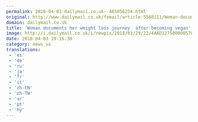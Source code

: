 ```yaml
---
permalink: 2018-04-03-dailymail.co.uk--465056254.html
original: http://www.dailymail.co.uk/femail/article-5560111/Woman-documents-weight-loss-journey-vegan.html?ITO=1490&ns_mchannel=rss&ns_campaign=1490
domain: dailymail.co.uk
title: 'Woman documents her weight loss journey  after becoming vegan'
image: http://i.dailymail.co.uk/i/newpix/2018/03/29/22/4AAD127500000578-0-image-a-120_1522357379544.jpg
date: 2018-04-03 19:16:30
category: news_us
translations: 
 - 'es'
 - 'de'
 - 'ru'
 - 'ja'
 - 'fr'
 - 'it'
 - 'zh-CN'
 - 'zh-TW'
 - 'ar'
 - 'pt'
 - 'hy'
---
```


